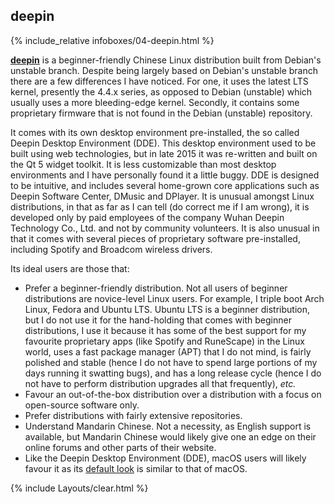 ## deepin
{% include_relative infoboxes/04-deepin.html %}

[**deepin**](https://www.deepin.org/?lang=en) is a beginner-friendly Chinese Linux distribution built from Debian's unstable branch. Despite being largely based on Debian's unstable branch there are a few differences I have noticed. For one, it uses the latest LTS kernel, presently the 4.4.x series, as opposed to Debian (unstable) which usually uses a more bleeding-edge kernel. Secondly, it contains some proprietary firmware that is not found in the Debian (unstable) repository.

It comes with its own desktop environment pre-installed, the so called Deepin Desktop Environment (DDE). This desktop environment used to be built using web technologies, but in late 2015 it was re-written and built on the Qt 5 widget toolkit. It is less customizable than most desktop environments and I have personally found it a little buggy. DDE is designed to be intuitive, and includes several home-grown core applications such as Deepin Software Center, DMusic and DPlayer. It is unusual amongst Linux distributions, in that as far as I can tell (do correct me if I am wrong), it is developed only by paid employees of the company Wuhan Deepin Technology Co., Ltd. and not by community volunteers. It is also unusual in that it comes with several pieces of proprietary software pre-installed, including Spotify and Broadcom wireless drivers.

Its ideal users are those that:

* Prefer a beginner-friendly distribution. Not all users of beginner distributions are novice-level Linux users. For example, I triple boot Arch Linux, Fedora and Ubuntu LTS. Ubuntu LTS is a beginner distribution, but I do not use it for the hand-holding that comes with beginner distributions, I use it because it has some of the best support for my favourite proprietary apps (like Spotify and RuneScape) in the Linux world, uses a fast package manager (APT) that I do not mind, is fairly polished and stable (hence I do not have to spend large portions of my days running it swatting bugs), and has a long release cycle (hence I do not have to perform distribution upgrades all that frequently), *etc.*
* Favour an out-of-the-box distribution over a distribution with a focus on open-source software only.
* Prefer distributions with fairly extensive repositories.
* Understand Mandarin Chinese. Not a necessity, as English support is available, but Mandarin Chinese would likely give one an edge on their online forums and other parts of their website.
* Like the Deepin Desktop Environment (DDE), macOS users will likely favour it as its [default look](http://distrowatch.com/images/cgfjoewdlbc/deepin-small.png) is similar to that of macOS.

{% include Layouts/clear.html %}
